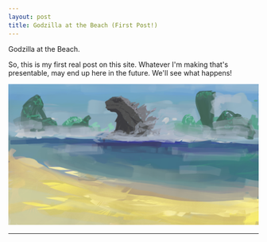 ```yaml
---
layout: post
title: Godzilla at the Beach (First Post!)
---
```


Godzilla at the Beach.

So, this is my first real post on this site. Whatever I'm making that's presentable, may end up here in the future. We'll see what happens! 

<img src="../public/images/Godzilla_Beach.png"/>

-----
